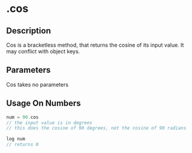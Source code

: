 # .cos

## Description

Cos is a bracketless method, that returns the cosine of its input value. It may conflict with object keys.

## Parameters

Cos takes no parameters

## Usage On Numbers

```javascript
num = 90.cos
// the input value is in degrees
// this does the cosine of 90 degrees, not the cosine of 90 radians

log num
// returns 0
```
